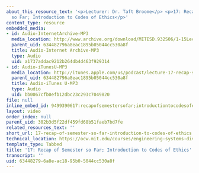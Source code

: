 ```yaml
---
about_this_resource_text: '<p>Lecturer: Dr. Taft Broome</p> <p>17: Recap of Semester
  so Far; Introduction to Codes of Ethics</p>'
content_type: resource
embedded_media:
- id: Audio-InternetArchive-MP3
  media_location: http://www.archive.org/download/MITESD.932S06/1-15Lecture17_RecapOfSemesterSoFarIntroductionToCodesOfEthics.mp3
  parent_uid: 634482796a8eac1895b05044cc530a8f
  title: Audio-Internet Archive-MP3
  type: Audio
  uid: a1737addac9212b264db4d463f929314
- id: Audio-iTunesU-MP3
  media_location: http://itunes.apple.com/us/podcast/lecture-17-recap-semester/id341597867?i=63739037
  parent_uid: 634482796a8eac1895b05044cc530a8f
  title: Audio-iTunes U-MP3
  type: Audio
  uid: bb0067cfb0efb12dbc23c293c7049820
file: null
inline_embed_id: 9499390617:recapofsemestersofar;introductiontocodesofethics57233535
layout: video
order_index: null
parent_uid: 302b3d5f22df459fd68b51faeb7bd7fe
related_resources_text: ''
short_url: 17-recap-of-semester-so-far-introduction-to-codes-of-ethics
technical_location: https://ocw.mit.edu/courses/engineering-systems-division/esd-932-engineering-ethics-spring-2006/audio-lectures/17-recap-of-semester-so-far-introduction-to-codes-of-ethics
template_type: Tabbed
title: '17: Recap of Semester so Far; Introduction to Codes of Ethics'
transcript: ''
uid: 63448279-6a8e-ac18-95b0-5044cc530a8f
---
```


